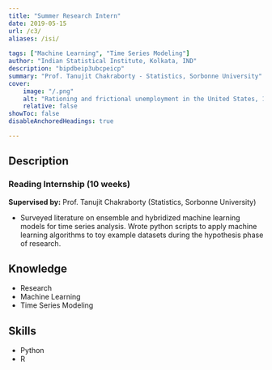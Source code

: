 ```yaml
---
title: "Summer Research Intern" 
date: 2019-05-15
url: /c3/
aliases: /isi/
    
tags: ["Machine Learning", "Time Series Modeling"]
author: "Indian Statistical Institute, Kolkata, IND"
description: "bipdbeip3ubcpeicp" 
summary: "Prof. Tanujit Chakraborty - Statistics, Sorbonne University" 
cover:
    image: "/.png"
    alt: "Rationing and frictional unemployment in the United States, 1964–2009"
    relative: false
showToc: false
disableAnchoredHeadings: true

---
```


## Description
### Reading Internship (10 weeks)
**Supervised by:**  Prof. Tanujit Chakraborty (Statistics, Sorbonne University) 
+ Surveyed literature on ensemble and hybridized machine learning models for time series analysis. Wrote python scripts to apply machine learning algorithms to toy example datasets during the hypothesis phase of research.

## Knowledge
+ Research
+ Machine Learning
+ Time Series Modeling

## Skills
+ Python
+ R